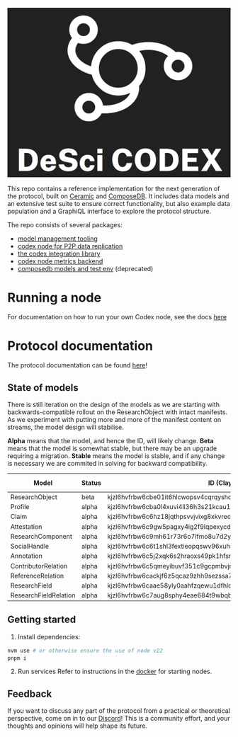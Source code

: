 ![DeSci Codex logotype](./codex.png)

This repo contains a reference implementation for the next generation of the protocol, built on [Ceramic](https://ceramic.network/) and [ComposeDB](https://composedb.js.org/docs/0.5.x/introduction). It includes data models and an extensive test suite to ensure correct functionality, but also example data population and a GraphiQL interface to explore the protocol structure.

The repo consists of several packages:
- [model management tooling](./packages/models/README.md)
- [codex node for P2P data replication](./packages/node/README.md)
- [the codex integration library](./packages/lib/README.md)
- [codex node metrics backend](./packages/metrics_server/README.md)
- [composedb models and test env](./packages/composedb/README.md) (deprecated)


# Running a node
For documentation on how to run your own Codex node, see the docs [here](./packages/node/README.md)

# Protocol documentation
The protocol documentation can be found [here](https://codex.desci.com)!

## State of models
There is still iteration on the design of the models as we are starting with backwards-compatible rollout on the ResearchObject with intact manifests. As we experiment with putting more and more of the manifest content on streams, the model design will stabilise.

**Alpha** means that the model, and hence the ID, will likely change.
**Beta** means that the model is somewhat stable, but there may be an upgrade requiring a migration.
**Stable** means the model is stable, and if any change is necessary we are commited in solving for backward compatibility.

| Model                 | Status | ID (Clay)                                                       | ID (Mainnet) |
|-----------------------|--------|-----------------------------------------------------------------|--------------|
| ResearchObject        | beta   | kjzl6hvfrbw6cbe01it6hlcwopsv4cqrqysho4f1xd7rtqxew9yag3x2wxczhz0 | Same         |
| Profile               | alpha  | kjzl6hvfrbw6cba0l4xuvi4ll36h3s21kcau1wpq51ha6k8ttc8yw5kzx2g40in | N/A          |
| Claim                 | alpha  | kjzl6hvfrbw6c6hz18jqthpsvvjvixg8xkvrec10l5nbwqc67vi6lvhgkc7j0ti | N/A          |
| Attestation           | alpha  | kjzl6hvfrbw6c9gw5pagxy4ig2f9lqpexycdl5lq9jfy11itm38f3nco4ud8699 | N/A          |
| ResearchComponent     | alpha  | kjzl6hvfrbw6c9mh61r73r6o7lfmo8u7d2ygka8yqgwn4wwtl45xsv51uds87dh | N/A          |
| SocialHandle          | alpha  | kjzl6hvfrbw6c6t1shl3fextieopqswv96xuhmfh4c3h66eqj3zx3ivddg9axq2 | N/A          |
| Annotation            | alpha  | kjzl6hvfrbw6c5j2xqk6s2hraoxs49pk1hfsrj6ht5tqmqhwupqarjvafx9l6n6 | N/A          |
| ContributorRelation   | alpha  | kjzl6hvfrbw6c5qmeyibuvf351c9gcpmbvjmclzgz74wwskd8pr3jzuy8anvz1h | N/A          |
| ReferenceRelation     | alpha  | kjzl6hvfrbw6cackjf6z5qcaz9zhh9sezssa7usx4r9rc7to5xowogxr3ssbpor | N/A          |
| ResearchField         | alpha  | kjzl6hvfrbw6caae58yly0aahfzqewu1dfhlc00042i08wg4anar5xj7lbahzz8 | N/A          |
| ResearchFieldRelation | alpha  | kjzl6hvfrbw6c7aug8sphy4eae684t9wbqb5g15r0grssurt51sllba689318co | N/A          |


## Getting started

1. Install dependencies:

```bash
nvm use # or otherwise ensure the use of node v22
pnpm i
```

2. Run services
Refer to instructions in the [docker](docker/README.md) for starting nodes.

## Feedback

If you want to discuss any part of the protocol from a practical or theoretical perspective, come on in to our [Discord](https://discord.gg/A5P9fgB5Cf)! This is a community effort, and your thoughts and opinions will help shape its future.

